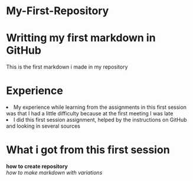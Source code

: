 # My-First-Repository
<h1>Writting my first markdown in GitHub</h1>
This is the first markdown i made in my repository
<h1>Experience</h1>
<li>My experience while learning from the assignments in this first session was that I had a little difficulty because at the first meeting I was late</li>
<li>I did this first session assignment, helped by the instructions on GitHub and looking in several sources</li>
<h1>What i got from this first session</h1>
<b>how to create repository</b> <br><i>how to make markdown with variations</i></br>
